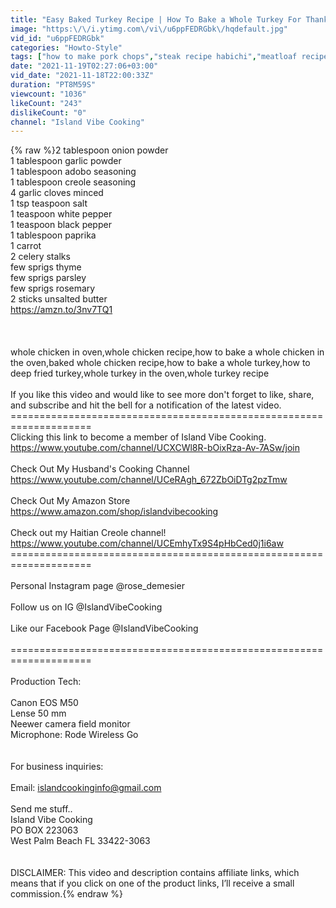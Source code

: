 ```yaml
---
title: "Easy Baked Turkey Recipe | How To Bake a Whole Turkey For Thanksgiving"
image: "https:\/\/i.ytimg.com\/vi\/u6ppFEDRGbk\/hqdefault.jpg"
vid_id: "u6ppFEDRGbk"
categories: "Howto-Style"
tags: ["how to make pork chops","steak recipe habichi","meatloaf recipe"]
date: "2021-11-19T02:27:06+03:00"
vid_date: "2021-11-18T22:00:33Z"
duration: "PT8M59S"
viewcount: "1036"
likeCount: "243"
dislikeCount: "0"
channel: "Island Vibe Cooking"
---
```

{% raw %}2 tablespoon onion powder <br />1 tablespoon garlic powder <br />1 tablespoon adobo seasoning <br />1 tablespoon creole seasoning<br />4 garlic cloves minced<br />1 tsp  teaspoon salt <br />1 teaspoon white pepper <br />1 teaspoon black pepper<br />1 tablespoon paprika<br />1 carrot<br />2  celery stalks<br />few  sprigs thyme <br />few  sprigs parsley <br />few  sprigs rosemary <br />2 sticks unsalted butter<br /><a rel="nofollow" target="blank" href="https://amzn.to/3nv7TQ1">https://amzn.to/3nv7TQ1</a><br /><br /><br /><br />whole chicken in oven,whole chicken recipe,how to bake a whole chicken in the oven,baked whole chicken recipe,how to bake a whole turkey,how to deep fried turkey,whole turkey in the oven,whole turkey recipe<br /><br />If you like this video and would like to see more don't forget to like, share, and subscribe and hit the bell for a notification of the latest video.<br />====================================================================<br />Clicking this link to become a member of Island Vibe Cooking.<br /><a rel="nofollow" target="blank" href="https://www.youtube.com/channel/UCXCWl8R-bOixRza-Av-7ASw/join">https://www.youtube.com/channel/UCXCWl8R-bOixRza-Av-7ASw/join</a><br /><br />Check Out My Husband's Cooking Channel <br /><a rel="nofollow" target="blank" href="https://www.youtube.com/channel/UCeRAgh_672ZbOiDTg2pzTmw">https://www.youtube.com/channel/UCeRAgh_672ZbOiDTg2pzTmw</a><br /><br />Check Out My Amazon Store<br /><a rel="nofollow" target="blank" href="https://www.amazon.com/shop/islandvibecooking">https://www.amazon.com/shop/islandvibecooking</a><br /><br />Check out my Haitian Creole channel!<br /><a rel="nofollow" target="blank" href="https://www.youtube.com/channel/UCEmhyTx9S4pHbCed0j1i6aw">https://www.youtube.com/channel/UCEmhyTx9S4pHbCed0j1i6aw</a><br />====================================================================<br /><br />Personal Instagram page @rose_demesier<br /><br />Follow us on IG @IslandVibeCooking<br /><br />Like our Facebook Page @IslandVibeCooking<br /><br />====================================================================<br /><br />Production Tech:<br /><br />Canon EOS M50<br />Lense 50 mm<br />Neewer camera field monitor<br />Microphone: Rode Wireless Go<br /><br /><br />For business inquiries:<br /><br />Email:  islandcookinginfo@gmail.com<br /><br />Send me stuff..<br />Island Vibe Cooking<br />PO BOX 223063 <br />West Palm Beach FL 33422-3063<br /><br /><br />DISCLAIMER: This video and description contains affiliate links, which means that if you click on one of the product links, I’ll receive a small commission.{% endraw %}
